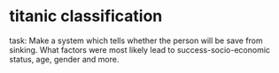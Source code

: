 # titanic classification
task: Make a system which tells whether the person will be save from sinking. What factors were most likely lead to success-socio-economic status, age, gender and more.


